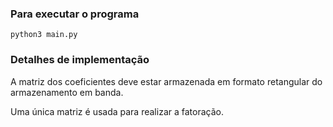 ### Para executar o programa

`python3 main.py`

### Detalhes de implementação 

A matriz dos coeficientes deve estar armazenada em formato retangular do armazenamento em banda.  

Uma única matriz é usada para realizar a fatoração.  
